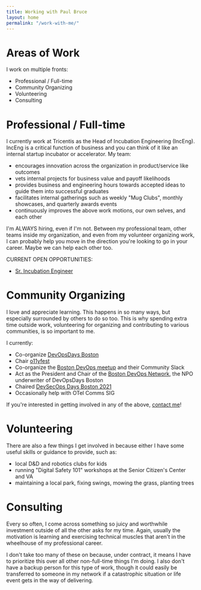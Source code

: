```yaml
---
title: Working with Paul Bruce
layout: home
permalink: "/work-with-me/"
---
```


# Areas of Work

I work on multiple fronts:

* Professional / Full-time
* Community Organizing
* Volunteering
* Consulting

# Professional / Full-time

I currently work at Tricentis as the Head of Incubation Engineering (IncEng). IncEng
 is a critical function of business and you can think of it like an internal startup
 incubator or accelerator. My team:

* encourages innovation across the organization in product/service like outcomes
* vets internal projects for business value and payoff likelihoods
* provides business and engineering hours towards accepted ideas to guide them into successful graduates
* facilitates internal gatherings such as weekly "Mug Clubs", monthly showcases, and quarterly awards events
* continuously improves the above work motions, our own selves, and each other

I'm ALWAYS hiring, even if I'm not. Between my professional team, other teams inside
 my organization, and even from my volunteer organizing work, I can probably help
 you move in the direction you're looking to go in your career. Maybe we can help each other too.

CURRENT OPEN OPPORTUNITIES:

- [Sr. Incubation Engineer](https://tricentis.wd1.myworkdayjobs.com/en-US/Tricentis_Careers/job/US---Atlanta/Senior-Incubation-Engineer_JR100462)

# Community Organizing

I love and appreciate learning. This happens in so many ways, but especially surrounded
 by others to do so too. This is why spending extra time outside work, volunteering
 for organizing and contributing to various communities, is so important to me.

I currently:

* Co-organize [DevOpsDays Boston](https://devopsdays.org/events/2022-boston/welcome/)
* Chair [o11yfest](https://o11yfest.org/)
* Co-organize the [Boston DevOps meetup](https://www.meetup.com/Boston-Devops/) and their Community Slack
* Act as the President and Chair of the [Boston DevOps Network](https://bostondevopsnetwork.org/), the NPO underwriter of DevOpsDays Boston
* Chaired [DevSecOps Days Boston 2021](https://devsecopsdaysboston.org/)
* Occasionally help with OTel Comms SIG

If you're interested in getting involved in any of the above, [contact me](/contact)!

# Volunteering

There are also a few things I get involved in because either I have some useful skills
 or guidance to provide, such as:

- local D&D and robotics clubs for kids
- running "Digital Safety 101" workshops at the Senior Citizen's Center and VA
- maintaining a local park, fixing swings, mowing the grass, planting trees

# Consulting

Every so often, I come across something so juicy and worthwhile investment outside
 of all the other asks for my time. Again, usually the motivation is learning and
 exercising technical muscles that aren't in the wheelhouse of my professional career.

I don't take too many of these on because, under contract, it means I have to prioritize
 this over all other non-full-time things I'm doing. I also don't have a backup person
 for this type of work, though it could easily be transferred to someone in my network
 if a catastrophic situation or life event gets in the way of delivering.

